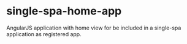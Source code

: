 # single-spa-home-app
AngularJS application with home view for be included in a single-spa application as registered app.

